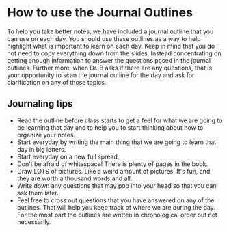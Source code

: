 # How to use the Journal Outlines
To help you take better notes, we have included a journal outline that you can use on each day. You should use these outlines as a way to help highlight what is important to learn on each day.
Keep in mind that you do not need to copy everything down from the slides. Instead concentrating on getting enough information to answer the questions posed in the journal outlines. Further more, when Dr. B asks if there are any questions, that is your opportunity to scan the journal outline for the day and ask for clarification on any of those topics.

## Journaling tips
- Read the outline before class starts to get a feel for what we are going to be learning that day and to help you to start thinking about how to organize your notes.
- Start everyday by writing the main thing that we are going to learn that day in big letters.
- Start everyday on a new full spread.
- Don't be afraid of whitespace! There is plenty of pages in the book.
- Draw LOTS of pictures. Like a weird amount of pictures. It's fun, and they are worth a thousand words and all.
- Write down any questions that may pop into your head so that you can ask them later.
- Feel free to cross out questions that you have answered on any of the outlines. That will help you keep track of where we are during the day. For the most part the outlines are written in chronological order but not necessarily.

